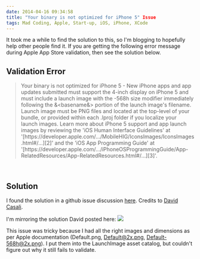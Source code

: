 ```yaml
---
date: 2014-04-16 09:34:58
title: "Your binary is not optimized for iPhone 5" Issue
tags: Mad Coding, Apple, Start-up, iOS, iPhone, XCode
---
```

It took me a while to find the solution to this, so I'm blogging to
hopefully help other people find it. If you are getting the following error
message during Apple App Store validation, then see the solution below.

## **Validation Error**

<blockquote>
Your binary is not optimized for iPhone 5 - New iPhone apps and app updates
submitted must support the 4-inch display on iPhone 5 and must include a
launch image with the -568h size modifier immediately following the
&amp;&lt;basename&amp;&gt; portion of the launch image's filename. Launch
image must be PNG files and located at the top-level of your bundle, or
provided within each .lproj folder if you localize your launch images. Learn
more about iPhone 5 support and app launch images by reviewing the 'iOS
Human Interface Guidelines' at
'[https://developer.apple.com/.../MobileHIG/IconsImages/IconsImages.html#/...][2]'
and the
'iOS App Programming Guide' at
'[https://developer.apple.com/.../iPhoneOSProgrammingGuide/App-RelatedResources/App-RelatedResources.html#/...][3]'.
</blockquote>

<br>

## **Solution**

I found the solution in a github issue discussion [here][1]. Credits to [David
Casali][4].

I'm mirroring the solution David posted here:
![](http://imagedatastore.appspot.com/ahBzfmltYWdlZGF0YXN0b3Jlcg0LEgVpbWFnZRjZswEM)

This issue was tricky because I had all the right images and dimensions as per
Apple documentation (Default.png, Default@2x.png, Default-568h@2x.png). I put
them into the LaunchImage asset catalog, but couldn't figure out why it still
fails to validate.

  [1]: https://github.com/Simbul/baker/issues/1201
  [2]: https://developer.apple.com/library/ios/documentation/UserExperience/Conceptual/MobileHIG/IconsImages/IconsImages.html#//apple_ref/doc/uid/TP40006556-CH14-SW5
  [3]: https://developer.apple.com/library/ios/documentation/iPhone/Conceptual/iPhoneOSProgrammingGuide/App-RelatedResources/App-RelatedResources.html#//aple_ref/doc/uid/TP40007072-CH6-SW12
  [4]: https://github.com/folletto
